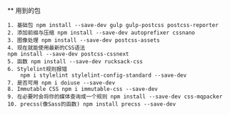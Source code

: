 **  用到的包

    1. 基础包 npm install --save-dev gulp gulp-postcss postcss-reporter
    2. 添加前缀与压缩 npm install --save-dev autoprefixer cssnano
    3. 图像处理 npm install --save-dev postcss-assets
    4. 现在就能使用最新的CSS语法
    npm install --save-dev postcss-cssnext
    5. 函数 npm install --save-dev rucksack-css
    6. Stylelint规则报错 
        npm i stylelint stylelint-config-standard --save-dev
    7. 是否可用 npm i doiuse --save-dev
    8. Immutable CSS npm i immutable-css --save-dev
    9. 在必要时会将你的媒体查询成一个规则 npm install --save-dev css-mqpacker
    10. precss(像Sass的函数) npm install precss --save-dev
    
